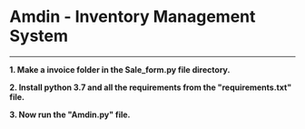 # Amdin - Inventory Management System
--------
**1. Make a invoice folder in the Sale_form.py file directory.**

**2. Install python 3.7 and all the requirements from the "requirements.txt" file.**

**3. Now run the "Amdin.py" file.**
